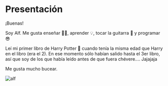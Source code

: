 # Presentación

¡Buenas! 

Soy Alf. Me gusta enseñar :teacher:, aprender :bulb:, tocar la guitarra :guitar: y programar :sunglasses:

Leí mi primer libro de Harry Potter :mage: cuando tenía la misma edad que Harry en el libro (era el 2). En ese momento sólo habían salido hasta el 3er libro, así que soy de los que había leído antes de que fuera chévere.... Jajajaja


Me gusta mucho bucear.

![alf]()
